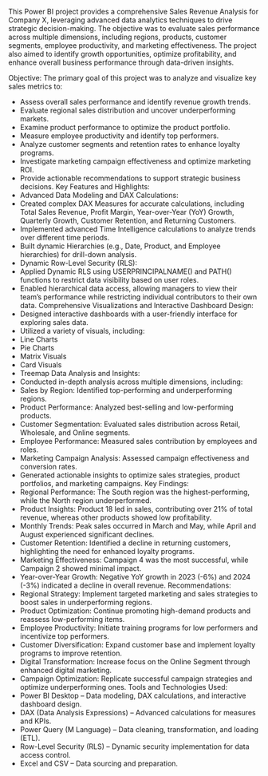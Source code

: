 This Power BI project provides a comprehensive Sales Revenue Analysis for Company X, leveraging advanced data analytics techniques to drive strategic decision-making. 
The objective was to evaluate sales performance across multiple dimensions, including regions, products, customer segments, employee productivity, and marketing effectiveness. 
The project also aimed to identify growth opportunities, optimize profitability, and enhance overall business performance through data-driven insights.

Objective:
The primary goal of this project was to analyze and visualize key sales metrics to:
- Assess overall sales performance and identify revenue growth trends.
- Evaluate regional sales distribution and uncover underperforming markets.
- Examine product performance to optimize the product portfolio.
- Measure employee productivity and identify top performers.
- Analyze customer segments and retention rates to enhance loyalty programs.
- Investigate marketing campaign effectiveness and optimize marketing ROI.
- Provide actionable recommendations to support strategic business decisions.
Key Features and Highlights:
- Advanced Data Modeling and DAX Calculations:
- Created complex DAX Measures for accurate calculations, including Total Sales Revenue, Profit Margin, Year-over-Year (YoY) Growth, Quarterly Growth, Customer Retention, and Returning Customers.
- Implemented advanced Time Intelligence calculations to analyze trends over different time periods.
- Built dynamic Hierarchies (e.g., Date, Product, and Employee hierarchies) for drill-down analysis.
- Dynamic Row-Level Security (RLS):
- Applied Dynamic RLS using USERPRINCIPALNAME() and PATH() functions to restrict data visibility based on user roles.
- Enabled hierarchical data access, allowing managers to view their team’s performance while restricting individual contributors to their own data.
Comprehensive Visualizations and Interactive Dashboard Design:
- Designed interactive dashboards with a user-friendly interface for exploring sales data.
- Utilized a variety of visuals, including:
- Line Charts 
- Pie Charts
- Matrix Visuals 
- Card Visuals
- Treemap
Data Analysis and Insights:
- Conducted in-depth analysis across multiple dimensions, including:
- Sales by Region: Identified top-performing and underperforming regions.
- Product Performance: Analyzed best-selling and low-performing products.
- Customer Segmentation: Evaluated sales distribution across Retail, Wholesale, and Online segments.
- Employee Performance: Measured sales contribution by employees and roles.
- Marketing Campaign Analysis: Assessed campaign effectiveness and conversion rates.
- Generated actionable insights to optimize sales strategies, product portfolios, and marketing campaigns.
Key Findings:
- Regional Performance: The South region was the highest-performing, while the North region underperformed.
- Product Insights: Product 18 led in sales, contributing over 21% of total revenue, whereas other products showed low profitability.
- Monthly Trends: Peak sales occurred in March and May, while April and August experienced significant declines.
- Customer Retention: Identified a decline in returning customers, highlighting the need for enhanced loyalty programs.
- Marketing Effectiveness: Campaign 4 was the most successful, while Campaign 2 showed minimal impact.
- Year-over-Year Growth: Negative YoY growth in 2023 (-6%) and 2024 (-3%) indicated a decline in overall revenue.
Recommendations:
- Regional Strategy: Implement targeted marketing and sales strategies to boost sales in underperforming regions.
- Product Optimization: Continue promoting high-demand products and reassess low-performing items.
- Employee Productivity: Initiate training programs for low performers and incentivize top performers.
- Customer Diversification: Expand customer base and implement loyalty programs to improve retention.
- Digital Transformation: Increase focus on the Online Segment through enhanced digital marketing.
- Campaign Optimization: Replicate successful campaign strategies and optimize underperforming ones.
Tools and Technologies Used:
- Power BI Desktop – Data modeling, DAX calculations, and interactive dashboard design.
- DAX (Data Analysis Expressions) – Advanced calculations for measures and KPIs.
- Power Query (M Language) – Data cleaning, transformation, and loading (ETL).
- Row-Level Security (RLS) – Dynamic security implementation for data access control.
- Excel and CSV – Data sourcing and preparation.
